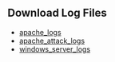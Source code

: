 ## Download Log Files
<ul>
  <li><a href="https://github.com/user-attachments/files/19321507/apache_logs.zip">apache_logs</a></li>
  <li><a href="https://github.com/user-attachments/files/19321540/apache_attack_logs.zip">apache_attack_logs</a></li>
  <li><a href="https://github.com/user-attachments/files/19321542/windows_server_logs.zip">windows_server_logs</a></li>
</ul>
